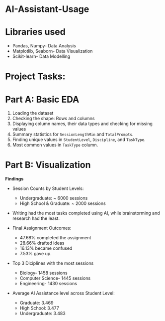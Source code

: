 # AI-Assistant-Usage

# Libraries used

* Pandas, Numpy- Data Analysis
* Matplotlib, Seaborn- Data Visualization
* Scikit-learn- Data Modelling

# Project Tasks:

# Part A: Basic EDA
1. Loading the dataset
2. Checking the shape: Rows and columns
3. Displaying column names, their data types and checking for missing values
4. Summary statistics for `SessionLengthMin` and `TotalPrompts`.
5. Finding unique values in `StudentLevel`, `Discipline`, and `TaskType`.
6. Most common values in `TaskType` column.

# Part B: Visualization
**Findings**
* Session Counts by Student Levels:
  * Undergraduate: ~ 6000 sessions
  * High School & Graduate: ~ 2000 sessions

* Writing had the most tasks completed using AI, while brainstorming and research had the least.

* Final Assignment Outcomes:
  * 47.68% completed the assignment
  * 28.66% drafted ideas
  * 16.13% became confused
  * 7.53% gave up.

* Top 3 Diciplines with the most sessions
  * Biology- 1458 sessions
  * Computer Science- 1445 sessions
  * Engineering- 1430 sessions

* Average AI Assistance level across Student Level:
  * Graduate: 3.469
  * High School: 3.477
  * Undergraduate: 3.483
